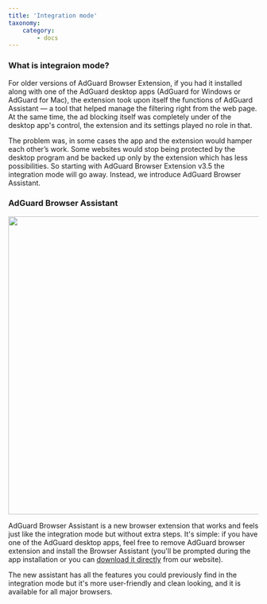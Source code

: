 ```yaml
---
title: 'Integration mode'
taxonomy:
    category:
        - docs
---
```


### What is integraion mode?

For older versions of AdGuard Browser Extension, if you had it installed along with one of the AdGuard desktop apps (AdGuard for Windows or AdGuard for Mac), the extension took upon itself the functions of AdGuard Assistant — a tool that helped manage the filtering right from the web page. At the same time, the ad blocking itself was completely under of the desktop app's control, the extension and its settings played no role in that.

The problem was, in some cases the app and the extension would hamper each other’s work. Some websites would stop being protected by the desktop program and be backed up only by the extension which has less possibilities. So starting with AdGuard Browser Extension v3.5 the integration mode will go away. Instead, we introduce AdGuard Browser Assistant.

### AdGuard Browser Assistant

<img src="https://cdn.adguard.com/public/Adguard/kb/PicturesEN/browser_assistant.png" width="600" />

AdGuard Browser Assistant is a new browser extension that works and feels just like the integration mode but without extra steps. It's simple: if you have one of the AdGuard desktop apps, feel free to remove AdGuard browser extension and install the Browser Assistant (you'll be prompted during the app installation or you can [download it directly](https://adguard.com/adguard-assistant/overview.html) from our website).

The new assistant has all the features you could previously find in the integration mode but it's more user-friendly and clean looking, and it is available for all major browsers.